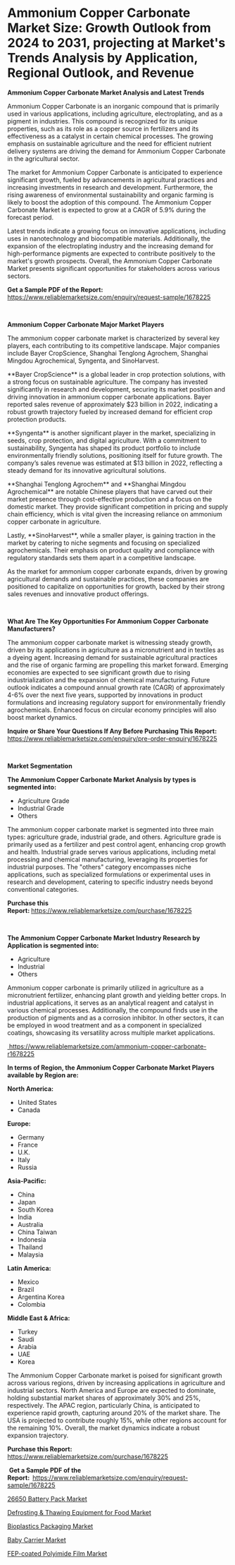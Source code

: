 <p><h1>Ammonium Copper Carbonate Market Size: Growth Outlook from 2024 to 2031, projecting at Market's Trends Analysis by Application, Regional Outlook, and Revenue</h1></p><p><strong>Ammonium Copper Carbonate Market Analysis and Latest Trends</strong></p>
<p><p>Ammonium Copper Carbonate is an inorganic compound that is primarily used in various applications, including agriculture, electroplating, and as a pigment in industries. This compound is recognized for its unique properties, such as its role as a copper source in fertilizers and its effectiveness as a catalyst in certain chemical processes. The growing emphasis on sustainable agriculture and the need for efficient nutrient delivery systems are driving the demand for Ammonium Copper Carbonate in the agricultural sector.</p><p>The market for Ammonium Copper Carbonate is anticipated to experience significant growth, fueled by advancements in agricultural practices and increasing investments in research and development. Furthermore, the rising awareness of environmental sustainability and organic farming is likely to boost the adoption of this compound. The Ammonium Copper Carbonate Market is expected to grow at a CAGR of 5.9% during the forecast period. </p><p>Latest trends indicate a growing focus on innovative applications, including uses in nanotechnology and biocompatible materials. Additionally, the expansion of the electroplating industry and the increasing demand for high-performance pigments are expected to contribute positively to the market's growth prospects. Overall, the Ammonium Copper Carbonate Market presents significant opportunities for stakeholders across various sectors.</p></p>
<p><strong>Get a Sample PDF of the Report:&nbsp;</strong> <a href="https://www.reliablemarketsize.com/enquiry/request-sample/1678225?utm_campaign=1568&utm_medium=2&utm_source=Github&utm_content=ia&utm_term=14102024&utm_id=ammonium-copper-carbonate">https://www.reliablemarketsize.com/enquiry/request-sample/1678225</a></p>
<p>&nbsp;</p>
<p><strong>Ammonium Copper Carbonate Major Market Players</strong></p>
<p><p>The ammonium copper carbonate market is characterized by several key players, each contributing to its competitive landscape. Major companies include Bayer CropScience, Shanghai Tenglong Agrochem, Shanghai Mingdou Agrochemical, Syngenta, and SinoHarvest.</p><p>**Bayer CropScience** is a global leader in crop protection solutions, with a strong focus on sustainable agriculture. The company has invested significantly in research and development, securing its market position and driving innovation in ammonium copper carbonate applications. Bayer reported sales revenue of approximately $23 billion in 2022, indicating a robust growth trajectory fueled by increased demand for efficient crop protection products.</p><p>**Syngenta** is another significant player in the market, specializing in seeds, crop protection, and digital agriculture. With a commitment to sustainability, Syngenta has shaped its product portfolio to include environmentally friendly solutions, positioning itself for future growth. The company’s sales revenue was estimated at $13 billion in 2022, reflecting a steady demand for its innovative agricultural solutions.</p><p>**Shanghai Tenglong Agrochem** and **Shanghai Mingdou Agrochemical** are notable Chinese players that have carved out their market presence through cost-effective production and a focus on the domestic market. They provide significant competition in pricing and supply chain efficiency, which is vital given the increasing reliance on ammonium copper carbonate in agriculture.</p><p>Lastly, **SinoHarvest**, while a smaller player, is gaining traction in the market by catering to niche segments and focusing on specialized agrochemicals. Their emphasis on product quality and compliance with regulatory standards sets them apart in a competitive landscape.</p><p>As the market for ammonium copper carbonate expands, driven by growing agricultural demands and sustainable practices, these companies are positioned to capitalize on opportunities for growth, backed by their strong sales revenues and innovative product offerings.</p></p>
<p>&nbsp;</p>
<p><strong>What Are The Key Opportunities For Ammonium Copper Carbonate Manufacturers?</strong></p>
<p><p>The ammonium copper carbonate market is witnessing steady growth, driven by its applications in agriculture as a micronutrient and in textiles as a dyeing agent. Increasing demand for sustainable agricultural practices and the rise of organic farming are propelling this market forward. Emerging economies are expected to see significant growth due to rising industrialization and the expansion of chemical manufacturing. Future outlook indicates a compound annual growth rate (CAGR) of approximately 4-6% over the next five years, supported by innovations in product formulations and increasing regulatory support for environmentally friendly agrochemicals. Enhanced focus on circular economy principles will also boost market dynamics.</p></p>
<p><strong>Inquire or Share Your Questions If Any Before Purchasing This Report:</strong> <a href="https://www.reliablemarketsize.com/enquiry/pre-order-enquiry/1678225?utm_campaign=1568&utm_medium=2&utm_source=Github&utm_content=ia&utm_term=14102024&utm_id=ammonium-copper-carbonate">https://www.reliablemarketsize.com/enquiry/pre-order-enquiry/1678225</a></p>
<p>&nbsp;</p>
<p><strong>Market Segmentation</strong></p>
<p><strong>The Ammonium Copper Carbonate Market Analysis by types is segmented into:</strong></p>
<p><ul><li>Agriculture Grade</li><li>Industrial Grade</li><li>Others</li></ul></p>
<p><p>The ammonium copper carbonate market is segmented into three main types: agriculture grade, industrial grade, and others. Agriculture grade is primarily used as a fertilizer and pest control agent, enhancing crop growth and health. Industrial grade serves various applications, including metal processing and chemical manufacturing, leveraging its properties for industrial purposes. The "others" category encompasses niche applications, such as specialized formulations or experimental uses in research and development, catering to specific industry needs beyond conventional categories.</p></p>
<p><strong>Purchase this Report:&nbsp;</strong><a href="https://www.reliablemarketsize.com/purchase/1678225?utm_campaign=1568&utm_medium=2&utm_source=Github&utm_content=ia&utm_term=14102024&utm_id=ammonium-copper-carbonate">https://www.reliablemarketsize.com/purchase/1678225</a></p>
<p>&nbsp;</p>
<p><strong>The Ammonium Copper Carbonate Market Industry Research by Application is segmented into:</strong></p>
<p><ul><li>Agriculture</li><li>Industrial</li><li>Others</li></ul></p>
<p><p>Ammonium copper carbonate is primarily utilized in agriculture as a micronutrient fertilizer, enhancing plant growth and yielding better crops. In industrial applications, it serves as an analytical reagent and catalyst in various chemical processes. Additionally, the compound finds use in the production of pigments and as a corrosion inhibitor. In other sectors, it can be employed in wood treatment and as a component in specialized coatings, showcasing its versatility across multiple market applications.</p></p>
<p><a href="https://www.reliablemarketsize.com/ammonium-copper-carbonate-r1678225?utm_campaign=1568&utm_medium=2&utm_source=Github&utm_content=ia&utm_term=14102024&utm_id=ammonium-copper-carbonate">&nbsp;https://www.reliablemarketsize.com/ammonium-copper-carbonate-r1678225</a></p>
<p><strong>In terms of Region, the Ammonium Copper Carbonate Market Players available by Region are:</strong></p>
<p>
    <p> <strong> North America: </strong>
        <ul>
            <li>United States</li>
            <li>Canada</li>
        </ul>
        </p> 
    <p> <strong> Europe: </strong>
        <ul>
            <li>Germany</li>
            <li>France</li>
            <li>U.K.</li>
            <li>Italy</li>
            <li>Russia</li>
        </ul>
        </p> 
    <p> <strong> Asia-Pacific: </strong>
        <ul>
            <li>China</li>
            <li>Japan</li>
            <li>South Korea</li>
            <li>India</li>
            <li>Australia</li>
            <li>China Taiwan</li>
            <li>Indonesia</li>
            <li>Thailand</li>
            <li>Malaysia</li>
        </ul>
        </p> 
    <p> <strong> Latin America: </strong>
        <ul>
            <li>Mexico</li>
            <li>Brazil</li>
            <li>Argentina Korea</li>
            <li>Colombia</li>
        </ul>
        </p> 
    <p> <strong> Middle East & Africa: </strong>
        <ul>
            <li>Turkey</li>
            <li>Saudi</li>
            <li>Arabia</li>
            <li>UAE</li>
            <li>Korea</li>
        </ul>
    </p>
    </p>
<p><p>The Ammonium Copper Carbonate market is poised for significant growth across various regions, driven by increasing applications in agriculture and industrial sectors. North America and Europe are expected to dominate, holding substantial market shares of approximately 30% and 25%, respectively. The APAC region, particularly China, is anticipated to experience rapid growth, capturing around 20% of the market share. The USA is projected to contribute roughly 15%, while other regions account for the remaining 10%. Overall, the market dynamics indicate a robust expansion trajectory.</p></p>
<p><strong>Purchase this Report: </strong><a href="https://www.reliablemarketsize.com/purchase/1678225?utm_campaign=1568&utm_medium=2&utm_source=Github&utm_content=ia&utm_term=14102024&utm_id=ammonium-copper-carbonate">https://www.reliablemarketsize.com/purchase/1678225</a></p>
<p>&nbsp;<strong>Get a Sample PDF of the Report:&nbsp;&nbsp;</strong><a href="https://www.reliablemarketsize.com/enquiry/request-sample/1678225?utm_campaign=1568&utm_medium=2&utm_source=Github&utm_content=ia&utm_term=14102024&utm_id=ammonium-copper-carbonate">https://www.reliablemarketsize.com/enquiry/request-sample/1678225</a></p>
<p><strong></strong></p>
<p><p><a href="https://www.linkedin.com/pulse/global-26650-battery-pack-market-share-growth-opportunities-kgmkf?utm_campaign=1568&utm_medium=2&utm_source=Github&utm_content=ia&utm_term=14102024&utm_id=ammonium-copper-carbonate">26650 Battery Pack Market</a></p><p><a href="https://www.linkedin.com/pulse/strategic-market-insights-navigating-global-defrosting-thawing-pw9te?utm_campaign=1568&utm_medium=2&utm_source=Github&utm_content=ia&utm_term=14102024&utm_id=ammonium-copper-carbonate">Defrosting & Thawing Equipment for Food Market</a></p><p><a href="https://www.linkedin.com/pulse/mapping-bioplastics-packaging-market-trends-challenges-breakthroughs-hvmwe?utm_campaign=1568&utm_medium=2&utm_source=Github&utm_content=ia&utm_term=14102024&utm_id=ammonium-copper-carbonate">Bioplastics Packaging Market</a></p><p><a href="https://www.linkedin.com/pulse/market-forecasting-change-global-baby-carrier-dynamics-khzie?utm_campaign=1568&utm_medium=2&utm_source=Github&utm_content=ia&utm_term=14102024&utm_id=ammonium-copper-carbonate">Baby Carrier Market</a></p><p><a href="https://www.linkedin.com/pulse/global-fep-coated-polyimide-film-market-trends-innovations-d8tae?utm_campaign=1568&utm_medium=2&utm_source=Github&utm_content=ia&utm_term=14102024&utm_id=ammonium-copper-carbonate">FEP-coated Polyimide Film Market</a></p></p>